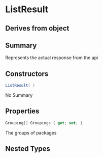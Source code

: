 # ListResult

## Derives from object

## Summary

Represents the actual response from the api
## Constructors

```c#
ListResult( ) 
```
No Summary
## Properties

```c#
Grouping[] Groupings { get; set; } 
```
The groups of packages
## Nested Types

